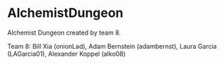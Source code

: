 # AlchemistDungeon
Alchemist Dungeon created by team 8.

Team 8:
Bill Xia (onionLad), Adam Bernstein (adambernst), Laura Garcia (LAGarcia01), Alexander Koppel (alko08)